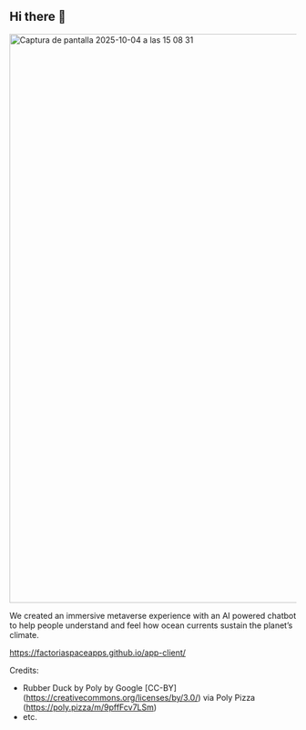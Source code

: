 ## Hi there 👋

<img width="1002" height="1000" alt="Captura de pantalla 2025-10-04 a las 15 08 31" src="https://github.com/user-attachments/assets/051f0411-3793-44d0-9de6-81358946309e" />

We created an immersive metaverse experience with an AI powered chatbot to help people understand and feel how ocean currents sustain the planet’s climate. 

https://factoriaspaceapps.github.io/app-client/

Credits:
- Rubber Duck by Poly by Google [CC-BY] (https://creativecommons.org/licenses/by/3.0/) via Poly Pizza (https://poly.pizza/m/9pffFcv7LSm)
- etc.

